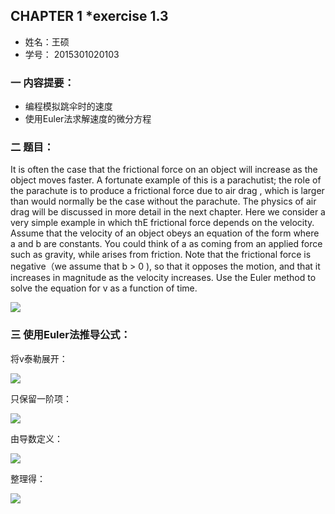     
## CHAPTER 1 *exercise 1.3
* 姓名：王硕  
* 学号： 2015301020103

### 一 内容提要：    

* 编程模拟跳伞时的速度    
* 使用Euler法求解速度的微分方程    

### 二 题目：
   It is often the case that the frictional force on an object will increase as the object moves faster. A fortunate example of this is a parachutist; the role of the parachute is to produce a frictional force due to air drag , which is larger than would normally be the case without the parachute. The physics of air drag will be discussed in more detail in the next chapter. Here we consider a very simple example in which thE frictional force depends on the velocity. Assume that the velocity of an object obeys an equation of the form where a and b are 	constants. You could think of a as coming from an applied force such as gravity, while arises from friction.   Note that the frictional force is negative（we assume that b > 0 ), so that it opposes the motion, and that it increases in magnitude as the velocity increases. Use the Euler method to solve the equation for v as a function of time.       
   
<img src="http://latex.codecogs.com/gif.latex?\frac{\mathrm{d}v}{\mathrm{d}t}=a-bv">
    

### 三 使用Euler法推导公式：     
将v泰勒展开：

<img src="http://latex.codecogs.com/gif.latex?v(\Delta\,t)=v(0)+\frac{\mathrm{d}\,v}{\mathrm{d}\,t}\Delta\,t+\frac{1}{2}\frac{\mathrm{d}\,v^2}{\mathrm{d}^2\,x}(\Delta\,t)^2+...">     
   
只保留一阶项：

<img src="http://latex.codecogs.com/gif.latex?v(\Delta\,t)\approx\,v(0)+\frac{\mathrm{d}\,v}{\mathrm{d}\,t}\Delta\,t">
    
由导数定义：

<img src="http://latex.codecogs.com/gif.latex?\frac{\mathrm{d}\,v}{\mathrm{d}\,t}\equiv\,\lim_{\Delta\,t\rightarrow\,0}\frac{v(t+\Delta\,t)-v(t)}{\Delta\,t}\approx\,\frac{v(t+\Delta\,t)-v(t)}{\Delta\,t}">  
   
整理得：

<img src="http://latex.codecogs.com/gif.latex?v(t+\Delta\,t)\approx\,v(t)+\frac{\mathrm{d}\,v}{\mathrm{d}\,t}\Delta\,t">



